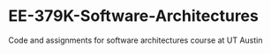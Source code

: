 # EE-379K-Software-Architectures
Code and assignments for software architectures course at UT Austin 
